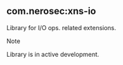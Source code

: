 ## com.nerosec:xns-io
Library for I/O ops. related extensions.

> [!NOTE]
Library is in active development.
